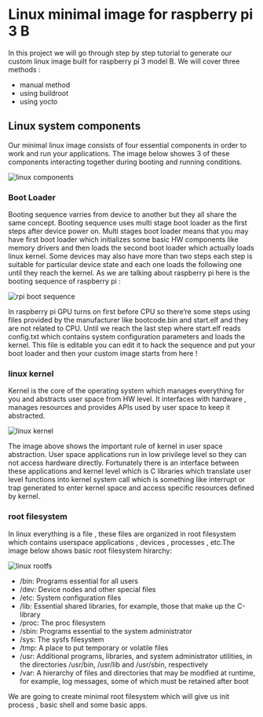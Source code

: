 # Linux minimal image for raspberry pi 3 B

In this project we will go through step by step tutorial to generate our custom linux image built for raspberry pi 3 model B. We will cover three methods : 
* manual method 
* using buildroot
* using yocto 



## Linux system components

Our minimal linux image consists of four essential components in order to work and run your applications. The image below showes 3 of these components interacting together during booting and running conditions.  

![linux components](https://vocal.com/wp-content/uploads/2021/10/Linux-System-Components.png)

### Boot Loader
Booting sequence varries from device to another but they all share the same concept. Booting sequence uses multi stage boot loader as the first steps after device power on. Multi stages boot loader means that you may have first boot loader which initializes some basic HW components like memory drivers and then loads the second boot loader which actually loads linux kernel. Some devices may also have more than two steps each step is suitable for particular device state and each one loads the following one until they reach the kernel. As we are talking about raspberry pi here is the booting sequence of raspberry pi :

![rpi boot sequence](https://encrypted-tbn0.gstatic.com/images?q=tbn:ANd9GcRtreHICSPMRMclNKxiUyD5XeOA1nE6DnU8kw&usqp=CAU)

In raspberry pi GPU turns on first before CPU so there’re some steps using files provided by the manufacturer like bootcode.bin and start.elf and they are not related to CPU. Until we reach the last step where start.elf reads config.txt which contains system configuration parameters and loads the kernel. This file is editable you can edit it to hack the sequence and put your boot loader and then your custom image starts from here !

### linux kernel
Kernel is the core of the operating system which manages everything for you and abstracts user space from HW level. It interfaces with hardware , manages resources and provides APIs used by user space to keep it abstracted.

![linux kernel](https://www.engineersgarage.com/wp-content/uploads/2016/07/ArticleImage-12104-1.png)

The image above shows the important rule of kernel in user space abstraction. User space applications run in low privilege level so they can not access hardware directly. Fortunately there is an interface between these applications and kernel level which is C libraries which translate  user level functions into kernel system call which is something like interrupt or trap generated to enter kernel space and access specific resources defined by kernel.

### root filesystem
In linux everything is a file , these files are organized in root filesystem which contains userspace applications , devices , processes , etc.The image below shows basic root filesystem hirarchy:

![linux rootfs](https://encrypted-tbn0.gstatic.com/images?q=tbn:ANd9GcToIUFOmx85-uEaei6qho7xxS7Z5cOViwLlRg&usqp=CAU)

* /bin:	Programs essential for all users
* /dev:	Device nodes and other special files
* /etc:	System configuration files
* /lib:	Essential shared libraries,	for	example, those that	make up	the	C-library
* /proc: The proc filesystem
* /sbin: Programs essential	to the system administrator
* /sys: The sysfs filesystem
* /tmp:	A place to put temporary or volatile files
* /usr:	Additional programs, libraries,	and	system administrator utilities,	in the directories /usr/bin, /usr/lib and /usr/sbin, respectively
* /var:	A hierarchy	of files and directories that may be modified at runtime, for	example,	log	messages,	some of which must be retained after boot

We are going to create minimal root filesystem which will give us init process , basic shell and some basic apps.
